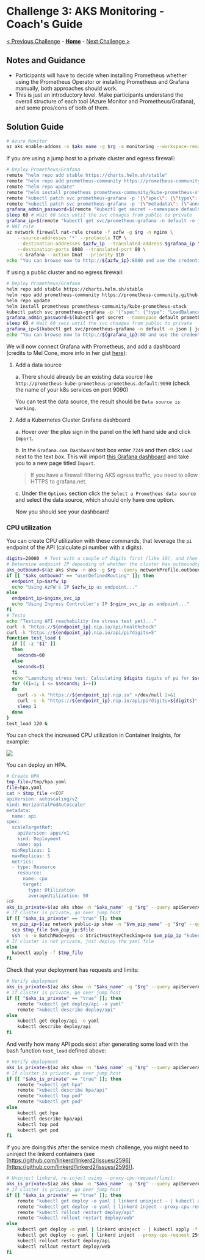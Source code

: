 # Challenge 3: AKS Monitoring - Coach's Guide

[< Previous Challenge](./02-aks_private.md) - **[Home](./README.md)** - [Next Challenge >](./04-aks_secrets.md)

## Notes and Guidance

* Participants will have to decide when installing Prometheus whether using the Prometheus Operator or installing Prometheus and Grafana manually, both approaches should work.
* This is just an introductory level. Make participants understand the overall structure of each tool (Azure Monitor and Prometheus/Grafana), and some pros/cons of both of them.

## Solution Guide

```bash
# Azure Monitor
az aks enable-addons -n $aks_name -g $rg -a monitoring --workspace-resource-id $logws_id
```

If you are using a jump host to a private cluster and egress firewall:

```bash
# Deploy Prometheus/Grafana
remote "helm repo add stable https://charts.helm.sh/stable"
remote "helm repo add prometheus-community https://prometheus-community.github.io/helm-charts"
remote "helm repo update"
remote "helm install prometheus prometheus-community/kube-prometheus-stack"
remote "kubectl patch svc prometheus-grafana -p '{\"spec\": {\"type\": \"LoadBalancer\"}}'"
remote "kubectl patch svc prometheus-grafana -p '{\"metadata\": {\"annotations\": {\"service.beta.kubernetes.io/azure-load-balancer-internal\": \"true\"}}}'"
grafana_admin_password=$(remote "kubectl get secret --namespace default prometheus-grafana -o jsonpath=\"{.data.admin-password}\" | base64 --decode")
sleep 60 # Wait 60 secs until the svc chnages from public to private
grafana_ip=$(remote "kubectl get svc/prometheus-grafana -n default -o json | jq -rc '.status.loadBalancer.ingress[0].ip' 2>/dev/null")
# NAT rule
az network firewall nat-rule create -f azfw -g $rg -n nginx \
    --source-addresses '*' --protocols TCP \
    --destination-addresses $azfw_ip --translated-address $grafana_ip \
    --destination-ports 8080 --translated-port 80 \
    -c Grafana --action Dnat --priority 110
echo "You can browse now to http://${azfw_ip}:8080 and use the credentials admin/${grafana_admin_password}"
```

If using a public cluster and no egress firewall:

```bash
# Deploy Prometheus/Grafana
helm repo add stable https://charts.helm.sh/stable
helm repo add prometheus-community https://prometheus-community.github.io/helm-charts
helm repo update
helm install prometheus prometheus-community/kube-prometheus-stack
kubectl patch svc prometheus-grafana -p '{"spec": {"type": "LoadBalancer"}}'
grafana_admin_password=$(kubectl get secret --namespace default prometheus-grafana -o jsonpath="{.data.admin-password}" | base64 --decode)
sleep 60 # Wait 60 secs until the svc chnages from public to private
grafana_ip=$(kubectl get svc/prometheus-grafana -n default -o json | jq -rc '.status.loadBalancer.ingress[0].ip' 2>/dev/null)
echo "You can browse now to http://${grafana_ip}:80 and use the credentials admin/${grafana_admin_password}"
```

We will now connect Grafana with Prometheus, and add a dashboard (credits to Mel Cone, more info in her gist [here](https://gist.github.com/melmaliacone/c5d2ef9e390ec3f2d4e510c304fe7bb0)):

1. Add a data source

    a. There should already be an existing data source like `http://prometheus-kube-prometheus-prometheus.default:9090` (check the name of your k8s services on port 9090)

    You can test the data source, the result should be `Data source is working`.

2. Add a Kubernetes Cluster Grafana dashboard

    a. Hover over the plus sign in the panel on the left hand side and click `Import`.

    b. In the `Grafana.com Dashboard` text box enter `7249` and then click `Load` next to the text box. This will import [this Grafana dashboard](https://grafana.com/grafana/dashboards/7249) and take you to a new page titled `Import`.

    > If you have a firewall filtering AKS egress traffic, you need to allow HTTPS to grafana.net.

    c. Under the `Options` section click the `Select a Prometheus data source` and select the data source, which should only have one option.

    Now you should see your dashboard!

### CPU utilization

You can create CPU utilization with these commands, that leverage the `pi` endpoint of the API (calculate pi number with x digits).

```bash
digits=20000  # Test with a couple of digits first (like 10), and then with more (like 20,000) to produce real CPU load
# Determine endpoint IP depending of whether the cluster has outboundtype=uDR or not
aks_outbound=$(az aks show -n aks -g $rg --query networkProfile.outboundType -o tsv)
if [[ "$aks_outbound" == "userDefinedRouting" ]]; then
  endpoint_ip=$azfw_ip
  echo "Using AzFW's IP $azfw_ip as endpoint..."
else
  endpoint_ip=$nginx_svc_ip
  echo "Using Ingress Controller's IP $nginx_svc_ip as endpoint..."
fi
# Tests
echo "Testing API reachability (no stress test yet)..."
curl -k "https://${endpoint_ip}.nip.io/api/healthcheck"
curl -k "https://${endpoint_ip}.nip.io/api/pi?digits=5"
function test_load {
  if [[ -z "$1" ]]
  then
    seconds=60
  else
    seconds=$1
  fi
  echo "Launching stress test: Calculating $digits digits of pi for $seconds seconds..."
  for ((i=1; i <= $seconds; i++))
  do
    curl -s -k "https://${endpoint_ip}.nip.io" >/dev/null 2>&1
    curl -s -k "https://${endpoint_ip}.nip.io/api/pi?digits=${digits}" >/dev/null 2>&1
    sleep 1
  done
}
test_load 120 &
```

You can check the increased CPU utilization in Container Insights, for example:

![](images/azmonitor_cpu.png)

You can deploy an HPA.

```bash
# Create HPA
tmp_file=/tmp/hpa.yaml
file=hpa.yaml
cat > $tmp_file <<EOF
apiVersion: autoscaling/v2
kind: HorizontalPodAutoscaler
metadata:
  name: api
spec:
  scaleTargetRef:
    apiVersion: apps/v1
    kind: Deployment
    name: api
  minReplicas: 1
  maxReplicas: 5
  metrics:
  - type: Resource
    resource:
      name: cpu
      target:
        type: Utilization
        averageUtilization: 50
EOF
aks_is_private=$(az aks show -n "$aks_name" -g "$rg" --query apiServerAccessProfile.enablePrivateCluster -o tsv)
# If cluster is private, go over jump host
if [[ "$aks_is_private" == "true" ]]; then
  vm_pip_ip=$(az network public-ip show -n "$vm_pip_name" -g "$rg" --query ipAddress -o tsv)
  scp $tmp_file $vm_pip_ip:$file
  ssh -n -o BatchMode=yes -o StrictHostKeyChecking=no $vm_pip_ip "kubectl apply -f ./$file"
# If cluster is not private, just deploy the yaml file
else
  kubectl apply -f $tmp_file
fi
```

Check that your deployment has requests and limits:

```bash
# Verify deployment
aks_is_private=$(az aks show -n "$aks_name" -g "$rg" --query apiServerAccessProfile.enablePrivateCluster -o tsv)
# If cluster is private, go over jump host
if [[ "$aks_is_private" == "true" ]]; then
    remote "kubectl get deploy/api -o yaml"
    remote "kubectl describe deploy/api"
else
    kubectl get deploy/api -o yaml
    kubectl describe deploy/api
fi
```

And verify how many API pods exist after generating some load with the bash function `test_load` defined above:

```bash
# Verify deployment
aks_is_private=$(az aks show -n "$aks_name" -g "$rg" --query apiServerAccessProfile.enablePrivateCluster -o tsv)
# If cluster is private, go over jump host
if [[ "$aks_is_private" == "true" ]]; then
    remote "kubectl get hpa"
    remote "kubectl describe hpa/api"
    remote "kubectl top pod"
    remote "kubectl get pod"
else
    kubectl get hpa
    kubectl describe hpa/api
    kubectl top pod
    kubectl get pod
fi
```

If you are doing this after the service mesh challenge, you might need to uninject the linkerd containers (see [https://github.com/linkerd/linkerd2/issues/2596](https://github.com/linkerd/linkerd2/issues/2596)).

```bash
# Uninject linkerd, re-inject using --proxy-cpu-request/limit:
aks_is_private=$(az aks show -n "$aks_name" -g "$rg" --query apiServerAccessProfile.enablePrivateCluster -o tsv)
# If cluster is private, go over jump host
if [[ "$aks_is_private" == "true" ]]; then
    remote "kubectl get deploy -o yaml | linkerd uninject - | kubectl apply -f -"
    remote "kubectl get deploy -o yaml | linkerd inject --proxy-cpu-request 25m --proxy-cpu-limit 500m  - | kubectl apply -f -"
    remote "kubectl rollout restart deploy/api"
    remote "kubectl rollout restart deploy/web"
else
    kubectl get deploy -o yaml | linkerd uninject - | kubectl apply -f -
    kubectl get deploy -o yaml | linkerd inject --proxy-cpu-request 25m --proxy-cpu-limit 500m  - | kubectl apply -f -
    kubectl rollout restart deploy/api
    kubectl rollout restart deploy/web
fi
```

